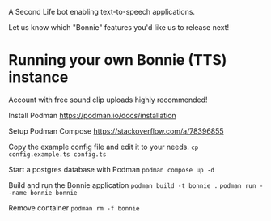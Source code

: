 A Second Life bot enabling text-to-speech applications. 

Let us know which "Bonnie" features you'd like us to release next!

# Running your own Bonnie (TTS) instance

Account with free sound clip uploads highly recommended!

Install Podman
https://podman.io/docs/installation

Setup Podman Compose
https://stackoverflow.com/a/78396855

Copy the example config file and edit it to your needs.
`cp config.example.ts config.ts`

Start a postgres database with Podman
`podman compose up -d`

Build and run the Bonnie application
`podman build -t bonnie .`
`podman run --name bonnie bonnie`

Remove container
`podman rm -f bonnie`
